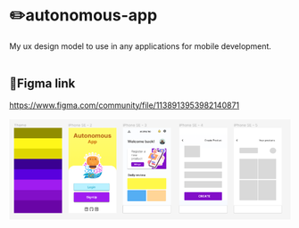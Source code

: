 # ✏️autonomous-app
My ux design model to use in any applications for
mobile development.
<br>
<br>
## 🔗Figma link
https://www.figma.com/community/file/1138913953982140871
<br>
<br>
![ImagemSistema](printscreen.png)
